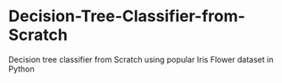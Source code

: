 # Decision-Tree-Classifier-from-Scratch
Decision tree classifier from Scratch using popular Iris Flower dataset in Python

